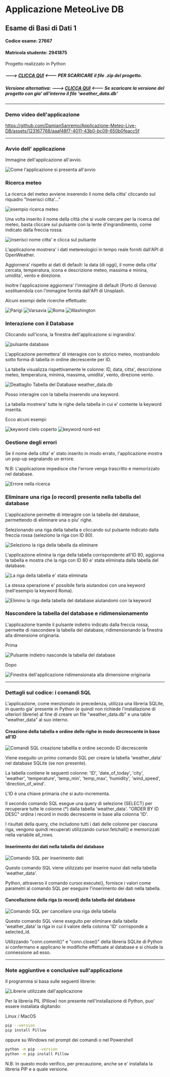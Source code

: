 # Applicazione MeteoLive DB
## Esame di Basi di Dati 1 

#### Codice esame: 27667 

#### Matricola studente: 2941875

Progetto realizzato in Python

##### ---> [CLICCA QUI](https://github.com/DamianSanremo/Applicazione-Meteo-Live-DB/blob/main/Applicazione%20MeteoLive%20DB.zip) <--- PER SCARICARE il file .zip del progetto.

##### Versione alternativa: ---> [CLICCA QUI]() <--- Se scaricare la versione del progetto con gia' all'interno il file 'weather_data.db'  

---

### Demo video dell'applicazione

https://github.com/DamianSanremo/Applicazione-Meteo-Live-DB/assets/123167768/aaaf48f7-4011-43b0-bc09-650b0feacc5f


---

### Avvio dell' applicazione

Immagine dell'applicazione all'avvio.

![Come l'applicazione si presenta all'avvio](https://github.com/DamianSanremo/Media/blob/main/Screenshot_avvio.png)

### Ricerca meteo 

La ricerca del meteo avviene inserendo il nome della citta' cliccando sul riquadro "Inserisci citta'..."

![esempio ricerca meteo](https://github.com/DamianSanremo/Media/blob/main/Screenshot_particular_searchbox.png)

Una volta inserito il nome della città che si vuole cercare per la ricerca del meteo, basta cliccare sul pulsante con la lente d'ingrandimento, come indicato dalla freccia rossa.

![inserisci nome citta' e clicca sul pulsante](https://github.com/DamianSanremo/Media/blob/main/Screenshot_particular_searchbox2.png) 

L'applicazione mostrera' i dati metereologici in tempo reale forniti dall'API di OpenWeather. 

Aggiornera' rispetto ai dati di default: la data (di oggi), il nome della citta' cercata, temperatura, icona e descrizione meteo, massima e minina, umidita', vento e direzione.

Inoltre l'applicazione aggiornera' l'immagine di default (Porto di Genova) sostituendola con l'immagine fornita dall'API di Unsplash. 

Alcuni esempi delle ricerche effettuate:

![Parigi](https://github.com/DamianSanremo/Media/blob/main/Screenshot_4.png)
![Varsavia](https://github.com/DamianSanremo/Media/blob/main/Screenshot_5.png)
![Roma](https://github.com/DamianSanremo/Media/blob/main/Screenshot_7.png)
![Washington](https://github.com/DamianSanremo/Media/blob/main/Screenshot_8.png)

### Interazione con il Database 

Cliccando sull'icona, la finestra dell'applicazione si ingrandira'. 

![pulsante database](https://github.com/DamianSanremo/Media/blob/main/Screenshot_particular.png) 

L'applicazione permettera' di interagire con lo storico meteo, mostrandolo sotto forma di tabella in ordine decrescente per ID.

La tabella visualizza rispettivamente le colonne: ID, data, citta', descrizione meteo, temperatura, minima, massima, umidita', vento, direzione vento. 

![Deattaglio Tabella del Database weather_data.db](https://github.com/DamianSanremo/Media/blob/main/Screenshot_expanded_1.png)

Posso interagire con la tabella inserendo una keyword.

La tabella mostrera' tutte le righe della tabella in cui e' contente la keyword inserita.

Ecco alcuni esempi: 

![keyword cielo coperto](https://github.com/DamianSanremo/Media/blob/main/Screenshot_Keyword_cielo_coperto.png)
![keyword nord-est](https://github.com/DamianSanremo/Media/blob/main/Screenshot_Keyword_nord-est.png)
 
### Gestione degli errori

Se il nome della citta' e' stato inserito in modo errato, l'applicazione mostra un pop-up segnalando un errore.

N.B: L'applicazione impedisce che l'errore venga trascritto e memorizzato nel database.

![Errore nella ricerca](https://github.com/DamianSanremo/Media/blob/main/Screenshot_particular_error.png)

### Eliminare una riga (o record) presente nella tabella del database

L'applicazione permette di interagire con la tabella del database, permettendo di eliminare una o piu' righe.

Selezionando una riga della tabella e cliccando sul pulsante indicato dalla freccia rossa (seleziono la riga con ID 80).

![Seleziono la riga della tabella da eliminare](https://github.com/DamianSanremo/Media/blob/main/screenshot_particular_delete.png)

L'applicazione elimina la riga della tabella corrispondente all'ID 80, aggiorna la tabella e mostra che la riga con ID 80 e' stata eliminata dalla tabella del database.

![La riga della tabella e' stata eliminata](https://github.com/DamianSanremo/Media/blob/main/screenshot_particular_delete_id80.png)

La stessa operazione e' possibile farla aiutandosi con una keyword (nell'esempio la keyword Roma).

![Elimino la riga della tabella del database aiutandomi con la keyword](https://github.com/DamianSanremo/Media/blob/main/screenshot_particular_delete2.png)

### Nascondere la tabella del database e ridimensionamento

L'applicazione tramite il pulsante indietro indicato dalla freccia rossa, permette di nascondere la tabella del database, ridimensionando la finestra alla dimensione originaria.

Prima

![Pulsante indietro nasconde la tabella del database](https://github.com/DamianSanremo/Media/blob/main/screenshot_particular_indietro.png)

Dopo 

![Finestra dell'applicazione ridimensionata alla dimensione originaria](https://github.com/DamianSanremo/Media/blob/main/screenshot_particular_indietro2.png) 

---

### Dettagli sul codice: i comandi SQL

L'applicazione, come menzionato in precedenza, utilizza una libreria SQLite, in quanto gia' presente in Python (e quindi non richiede l'installazione di ulteriori librerie) 
al fine di creare un file "weather_data.db" e una table "weather_data" al suo interno.

#### Creazione della tabella e ordine delle righe in modo decrescente in base all'ID

![Comandi SQL creazione tabellla e ordine secondo ID decrescente](https://github.com/DamianSanremo/Media/blob/main/screenshot_sql1.png)

Viene eseguito un primo comando SQL per creare la tabella 'weather_data' nel database SQLite (se non presente).

La tabella contiene le seguenti colonne: 'ID', 'date_of_today', 'city', 'weather', 'temperature', 'temp_min', 'temp_max', 'humidity', 'wind_speed', 'direction_of_wind'. 

L'ID è una chiave primaria che si auto-incrementa.

Il secondo comando SQL esegue una query di selezione (SELECT) per recuperare tutte le colonne (*) dalla tabella 'weather_data'. 
"ORDER BY ID DESC" ordina i record in modo decrescente in base alla colonna 'ID'. 

I risultati della query, che includono tutti i dati delle colonne per ciascuna riga, vengono quindi recuperati utilizzando cursor.fetchall() e memorizzati nella variabile all_rows.

#### Inserimento dei dati nella tabella del database

![Comando SQL per inserimento dati](https://github.com/DamianSanremo/Media/blob/main/screenshot_sql2.png) 

Questo comando SQL viene utilizzato per inserire nuovi dati nella tabella 'weather_data'.

Python, attraverso il comando cursor.execute(), fornisce i valori come parametri al comando SQL per eseguire l'inserimento dei dati nella tabella.

#### Cancellazione della riga (o record) della tabella del database

![Comando SQL per cancellare una riga della tabella](https://github.com/DamianSanremo/Media/blob/main/screenshot_sql3.png)

Questo comando SQL viene eseguito per eliminare dalla tabella 'weather_data' la riga in cui il valore della colonna 'ID' corrisponde a selected_id.

Utilizzando "conn.commit()" e "conn.close()" della libreria SQLite di Python si confermano e applicano le modifiche effettuate al database e si chiude la connessione ad esso.

---

### Note aggiuntive e conclusive sull'applicazione

Il programma si basa sulle seguenti librerie: 

![Librerie utilizzate dall'applicazione](https://github.com/DamianSanremo/Media/blob/main/screenshot_libraries.png)

Per la libreria PIL (Pillow) non presente nell'installazione di Python, puo' essere installata digitando:

Linux / MacOS
```bash
pip --version
pip install Pillow

```
oppure su Windows nel prompt dei comandi o nel Powershell

```bash
python -m pip --version
python -m pip install Pillow
```

N.B: In questo modo verifico, per precauzione, anche se e' installata la libreria PIP e a quale versione.
